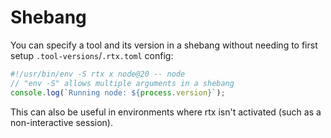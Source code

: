 # Shebang

You can specify a tool and its version in a shebang without needing to first
setup `.tool-versions`/`.rtx.toml` config:

```typescript
#!/usr/bin/env -S rtx x node@20 -- node
// "env -S" allows multiple arguments in a shebang
console.log(`Running node: ${process.version}`);
```

This can also be useful in environments where rtx isn't activated
(such as a non-interactive session).

